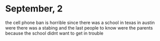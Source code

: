 # September, 2 
the cell phone ban is horrible since there was a school in texas in austin were there was a stabing and the last people to know were the parents because the school didnt want to get in trouble
